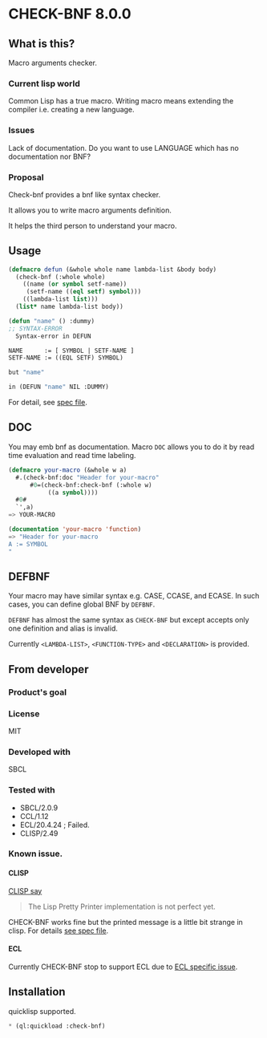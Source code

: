 # CHECK-BNF 8.0.0
## What is this?
Macro arguments checker.

### Current lisp world
Common Lisp has a true macro.
Writing macro means extending the compiler i.e. creating a new language.

### Issues
Lack of documentation.
Do you want to use LANGUAGE which has no documentation nor BNF?

### Proposal
Check-bnf provides a bnf like syntax checker.

It allows you to write macro arguments definition.

It helps the third person to understand your macro.

## Usage

```lisp
(defmacro defun (&whole whole name lambda-list &body body)
  (check-bnf (:whole whole)
    ((name (or symbol setf-name))
     (setf-name ((eql setf) symbol)))
    ((lambda-list list)))
  (list* name lambda-list body))

(defun "name" () :dummy)
;; SYNTAX-ERROR
  Syntax-error in DEFUN

NAME      := [ SYMBOL | SETF-NAME ]
SETF-NAME := ((EQL SETF) SYMBOL)

but "name"

in (DEFUN "name" NIL :DUMMY)
```

For detail, see [spec file](spec/check-bnf.lisp).

## DOC
You may emb bnf as documentation.
Macro `DOC` allows you to do it by read time evaluation and read time labeling.

```lisp
(defmacro your-macro (&whole w a)
  #.(check-bnf:doc "Header for your-macro"
      #0=(check-bnf:check-bnf (:whole w)
           ((a symbol))))
  #0#
  `',a)
=> YOUR-MACRO

(documentation 'your-macro 'function)
=> "Header for your-macro
A := SYMBOL
"
```

## DEFBNF
Your macro may have similar syntax e.g. CASE, CCASE, and ECASE.
In such cases, you can define global BNF by `DEFBNF`.

`DEFBNF` has almost the same syntax as `CHECK-BNF` but except accepts only one definition and alias is invalid.

Currently `<LAMBDA-LIST>`, `<FUNCTION-TYPE>` and `<DECLARATION>` is provided.

## From developer

### Product's goal

### License
MIT

### Developed with
SBCL

### Tested with
* SBCL/2.0.9
* CCL/1.12
* ECL/20.4.24 ; Failed.
* CLISP/2.49

### Known issue.
#### CLISP
[CLISP say](https://clisp.sourceforge.io/impnotes.html#clpp)

> The Lisp Pretty Printer implementation is not perfect yet.

CHECK-BNF works fine but the printed message is a little bit strange in clisp.
For details [see spec file](spec/check-bnf.lisp).

#### ECL
Currently CHECK-BNF stop to support ECL due to [ECL specific issue](https://gitlab.com/embeddable-common-lisp/ecl/-/issues/570).

## Installation

quicklisp supported.

```lisp
* (ql:quickload :check-bnf)
```

